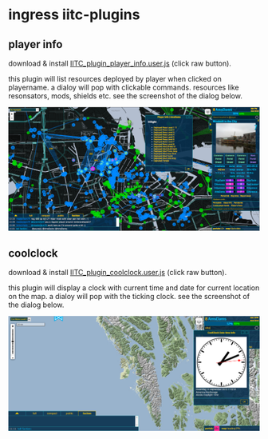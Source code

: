 ingress iitc-plugins 
====================

player info 
------------

download &amp; install [IITC_plugin_player_info.user.js](./IITC_plugin_player_info.user.js "IITC_plugin_player_info.user.js") (click raw button).

this plugin will list resources deployed by player when clicked on playername. a dialoy will pop with clickable commands. resources like resonsators, mods, shields etc. see the screenshot of the dialog below.


![screenshot of player info plugin for iitc](./IITC_plugin_player_info.user.png "screenshot of player info plugin for iitc")


coolclock 
------------

download &amp; install [IITC_plugin_coolclock.user.js](./IITC_plugin_coolclock.user.js "IITC_plugin_coolclock.user.js") (click raw button).


this plugin will display a clock with current time and date for current location on the map. a dialoy will pop with the ticking clock. see the screenshot of the dialog below.


![screenshot of coolclock plugin for iitc](./IITC_plugin_coolclock.user.png "screenshot of coolclock plugin for iitc")

